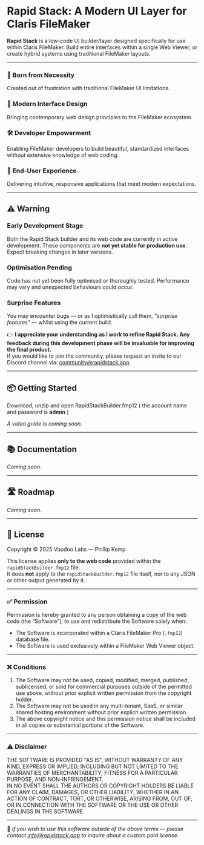 # Rapid Stack: A Modern UI Layer for Claris FileMaker

**Rapid Stack** is a low-code UI builder/layer designed specifically for use within Claris FileMaker. Build entire interfaces within a single Web Viewer, or create hybrid systems using traditional FileMaker layouts.

---

### 🚀 Born from Necessity  
Created out of frustration with traditional FileMaker UI limitations.

### 🎨 Modern Interface Design  
Bringing contemporary web design principles to the FileMaker ecosystem.

### 🛠 Developer Empowerment  
Enabling FileMaker developers to build beautiful, standardized interfaces without extensive knowledge of web coding.

### 🤝 End-User Experience  
Delivering intuitive, responsive applications that meet modern expectations.

---

## ⚠️ Warning

### Early Development Stage  
Both the Rapid Stack builder and its web code are currently in active development. These components are **not yet stable for production use**. Expect breaking changes in later versions.

### Optimisation Pending  
Code has not yet been fully optimised or thoroughly tested. Performance may vary and unexpected behaviours could occur.

### Surprise Features  
You may encounter bugs — or as I optimistically call them, *"surprise features"* — whilst using the current build.

👉 **I appreciate your understanding as I work to refine Rapid Stack. Any feedback during this development phase will be invaluable for improving the final product.**  
If you would like to join the community, please request an invite to our Discord channel via: [community@rapidstack.app](mailto:community@rapidstack.app)

---

## 📦 Getting Started
Download, unzip and open RapidStackBuilder.fmp12 ( the account name and password is **admin** )

*A video guide is coming soon.*

---

## 📚 Documentation
*Coming soon.*

---

## 🛣 Roadmap
*Coming soon.*

---

## 📄 License

Copyright © 2025 Voodoo Labs — Phillip Kemp  

This license applies **only to the web code** provided within the `rapidStackBuilder.fmp12` file.  
It does **not** apply to the `rapidStackBuilder.fmp12` file itself, nor to any JSON or other output generated by it.

---

### ✅ Permission

Permission is hereby granted to any person obtaining a copy of the web code (the “Software”), to use and redistribute the Software solely when:
- The Software is incorporated within a Claris FileMaker Pro (`.fmp12`) database file.
- The Software is used exclusively within a FileMaker Web Viewer object.

---

### ❌ Conditions

1. The Software may not be used, copied, modified, merged, published, sublicensed, or sold for commercial purposes outside of the permitted use above, without prior explicit written permission from the copyright holder.
2. The Software may not be used in any multi-tenant, SaaS, or similar shared hosting environment without prior explicit written permission.
3. The above copyright notice and this permission notice shall be included in all copies or substantial portions of the Software.

---

### ⚠️ Disclaimer

THE SOFTWARE IS PROVIDED "AS IS", WITHOUT WARRANTY OF ANY KIND, EXPRESS OR IMPLIED, INCLUDING BUT NOT LIMITED TO THE WARRANTIES OF MERCHANTABILITY, FITNESS FOR A PARTICULAR PURPOSE, AND NON-INFRINGEMENT.  
IN NO EVENT SHALL THE AUTHORS OR COPYRIGHT HOLDERS BE LIABLE FOR ANY CLAIM, DAMAGES, OR OTHER LIABILITY, WHETHER IN AN ACTION OF CONTRACT, TORT, OR OTHERWISE, ARISING FROM, OUT OF, OR IN CONNECTION WITH THE SOFTWARE OR THE USE OR OTHER DEALINGS IN THE SOFTWARE.

---

💬 *If you wish to use this software outside of the above terms — please contact [info@rapidstack.app](mailto:info@rapidstack.app) to inquire about a custom paid license.*
